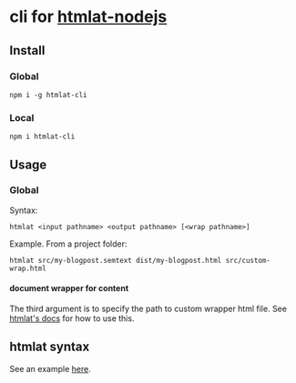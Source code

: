 # cli for [htmlat-nodejs](https://www.npmjs.com/package/htmlat-nodejs)
## Install
### Global
`npm i -g htmlat-cli`
### Local
`npm i htmlat-cli`

## Usage
### Global
Syntax:

`htmlat <input pathname> <output pathname> [<wrap pathname>]`

Example. From a project folder:

`htmlat src/my-blogpost.semtext dist/my-blogpost.html src/custom-wrap.html`

#### document wrapper for content
The third argument is to specify the path to custom wrapper html file. See [htmlat's docs](https://www.npmjs.com/package/htmlat-nodejs) for how to use this.

## htmlat syntax
See an example [here](https://www.npmjs.com/package/htmlat-rich).
